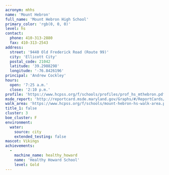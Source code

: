 ```yaml
---
acronym: mhhs
name: 'Mount Hebron'
full_name: 'Mount Hebron High School'
primary_color: 'rgb(0, 0, 0)'
level: hs
contact:
  phone: 410-313-2880
  fax: 410-313-2543
address:
  street: '9440 Old Frederick Road (Route 99)'
  city: 'Ellicott City'
  postal_code: 21042
  latitude: '39.2988298'
  longitude: '-76.8426196'
principal: 'Andrew Cockley'
hours:
  open: '7:25 a.m.'
  close: '2:10 p.m.'
profile: 'https://www.hcpss.org/f/schools/profiles/prof_hs_mthebron.pdf'
msde_report: 'http://reportcard.msde.maryland.gov/Graphs/#/ReportCards/ReportCardSchool/1//1/13/0207/'
walk_area: 'https://www.hcpss.org/f/schools/mount-hebron-hs-walk-area.pdf'
title_1: false
cluster: 3
boe_cluster: F
environment:
  water:
    source: city
    extended_testing: false
mascot: Vikings
achievements:
  -
    machine_name: healthy_howard
    name: 'Healthy Howard School'
    level: Gold
---
```

